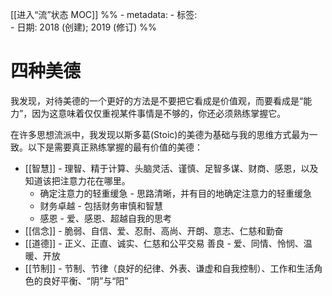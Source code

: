 [[进入“流”状态  MOC]]
%% - metadata:
	- 标签:     
	- 日期: 2018 (创建); 2019 (修订) %%
# 四种美德
我发现，对待美德的一个更好的方法是不要把它看成是价值观，而要看成是“能力”，因为这意味着仅仅重视某件事情是不够的，你还必须熟练掌握它。

在许多思想流派中，我发现以斯多葛(Stoic)的美德为基础与我的思维方式最为一致。以下是需要真正熟练掌握的最有价值的美德：

- [[智慧]] - 理智、精于计算、头脑灵活、谨慎、足智多谋、财商、感恩，以及知道该把注意力花在哪里。
    - 确定注意力的轻重缓急 - 思路清晰，并有目的地确定注意力的轻重缓急
    - 财务卓越 - 包括财务审慎和智慧
    - 感恩 - 爱、感恩、超越自我的思考
- [[信念]] - 脆弱、自信、爱、忍耐、高尚、开朗、意志、仁慈和勤奋
- [[道德]] - 正义、正直、诚实、仁慈和公平交易
    善良 - 爱、同情、怜悯、温暖、开放
- [[节制]] - 节制、节律（良好的纪律、外表、谦虚和自我控制）、工作和生活角色的良好平衡、“阴”与“阳”
